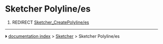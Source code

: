 # Sketcher Polyline/es
1.  REDIRECT [Sketcher_CreatePolyline/es](Sketcher_CreatePolyline/es.md)



---
⏵ [documentation index](../README.md) > [Sketcher](Sketcher_Workbench.md) > Sketcher Polyline/es
